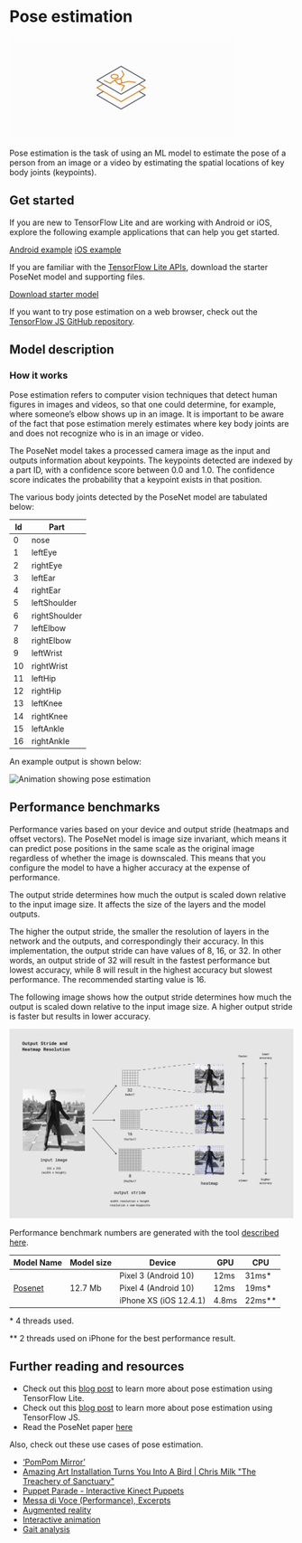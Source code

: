 # Pose estimation

<img src="../images/pose.png" class="attempt-right" />

Pose estimation is the task of using an ML model to estimate the pose of a
person from an image or a video by estimating the spatial locations of key body
joints (keypoints).

## Get started

If you are new to TensorFlow Lite and are working with Android or iOS, explore
the following example applications that can help you get started.

<a class="button button-primary" href="https://github.com/tensorflow/examples/tree/master/lite/examples/posenet/android">
Android example</a>
<a class="button button-primary" href="https://github.com/tensorflow/examples/tree/master/lite/examples/posenet/ios">
iOS example</a>

If you are familiar with the
[TensorFlow Lite APIs](https://www.tensorflow.org/api_docs/python/tf/lite),
download the starter PoseNet model and supporting files.

<a class="button button-primary" href="https://storage.googleapis.com/download.tensorflow.org/models/tflite/posenet_mobilenet_v1_100_257x257_multi_kpt_stripped.tflite">
Download starter model</a>

If you want to try pose estimation on a web browser, check out the
<a href="https://github.com/tensorflow/tfjs-models/tree/master/posenet">
TensorFlow JS GitHub repository</a>.

## Model description

### How it works

Pose estimation refers to computer vision techniques that detect human figures
in images and videos, so that one could determine, for example, where someone’s
elbow shows up in an image. It is important to be aware of the fact that pose
estimation merely estimates where key body joints are and does not recognize who
is in an image or video.

The PoseNet model takes a processed camera image as the input and outputs
information about keypoints. The keypoints detected are indexed by a part ID,
with a confidence score between 0.0 and 1.0. The confidence score indicates the
probability that a keypoint exists in that position.

The various body joints detected by the PoseNet model are tabulated below:

<table style="width: 30%;">
  <thead>
    <tr>
      <th>Id</th>
      <th>Part</th>
    </tr>
  </thead>
  <tbody>
    <tr>
      <td>0</td>
      <td>nose</td>
    </tr>
    <tr>
      <td>1</td>
      <td>leftEye</td>
    </tr>
    <tr>
      <td>2</td>
      <td>rightEye</td>
    </tr>
    <tr>
      <td>3</td>
      <td>leftEar</td>
    </tr>
    <tr>
      <td>4</td>
      <td>rightEar</td>
    </tr>
    <tr>
      <td>5</td>
      <td>leftShoulder</td>
    </tr>
    <tr>
      <td>6</td>
      <td>rightShoulder</td>
    </tr>
    <tr>
      <td>7</td>
      <td>leftElbow</td>
    </tr>
    <tr>
      <td>8</td>
      <td>rightElbow</td>
    </tr>
    <tr>
      <td>9</td>
      <td>leftWrist</td>
    </tr>
    <tr>
      <td>10</td>
      <td>rightWrist</td>
    </tr>
    <tr>
      <td>11</td>
      <td>leftHip</td>
    </tr>
    <tr>
      <td>12</td>
      <td>rightHip</td>
    </tr>
    <tr>
      <td>13</td>
      <td>leftKnee</td>
    </tr>
    <tr>
      <td>14</td>
      <td>rightKnee</td>
    </tr>
    <tr>
      <td>15</td>
      <td>leftAnkle</td>
    </tr>
    <tr>
      <td>16</td>
      <td>rightAnkle</td>
    </tr>
  </tbody>
</table>

An example output is shown below:

<img alt="Animation showing pose estimation" src="https://www.tensorflow.org/images/lite/models/pose_estimation.gif"/>

## Performance benchmarks

Performance varies based on your device and output stride (heatmaps and offset
vectors). The PoseNet model is image size invariant, which means it can predict
pose positions in the same scale as the original image regardless of whether the
image is downscaled. This means that you configure the model to have a higher
accuracy at the expense of performance.

The output stride determines how much the output is scaled down relative to the
input image size. It affects the size of the layers and the model outputs.

The higher the output stride, the smaller the resolution of layers in the
network and the outputs, and correspondingly their accuracy. In this
implementation, the output stride can have values of 8, 16, or 32. In other
words, an output stride of 32 will result in the fastest performance but lowest
accuracy, while 8 will result in the highest accuracy but slowest performance.
The recommended starting value is 16.

The following image shows how the output stride determines how much the output
is scaled down relative to the input image size. A higher output stride is
faster but results in lower accuracy.

<img alt="Output stride and heatmap resolution" src="../images/output_stride.png" >

Performance benchmark numbers are generated with the tool
[described here](https://www.tensorflow.org/lite/performance/benchmarks).

<table>
  <thead>
    <tr>
      <th>Model Name</th>
      <th>Model size </th>
      <th>Device </th>
      <th>GPU</th>
      <th>CPU</th>
    </tr>
  </thead>
  <tr>
    <td rowspan = 3>
      <a href="https://storage.googleapis.com/download.tensorflow.org/models/tflite/posenet_mobilenet_v1_100_257x257_multi_kpt_stripped.tflite">Posenet</a>
    </td>
    <td rowspan = 3>
      12.7 Mb
    </td>
    <td>Pixel 3 (Android 10) </td>
    <td>12ms</td>
    <td>31ms*</td>
  </tr>
   <tr>
     <td>Pixel 4 (Android 10) </td>
    <td>12ms</td>
    <td>19ms*</td>
  </tr>
   <tr>
     <td>iPhone XS (iOS 12.4.1) </td>
     <td>4.8ms</td>
    <td>22ms** </td>
  </tr>
</table>

\* 4 threads used.

\*\* 2 threads used on iPhone for the best performance result.

## Further reading and resources

*   Check out this
    [blog post](https://medium.com/tensorflow/track-human-poses-in-real-time-on-android-with-tensorflow-lite-e66d0f3e6f9e)
    to learn more about pose estimation using TensorFlow Lite.
*   Check out this
    [blog post](https://medium.com/tensorflow/real-time-human-pose-estimation-in-the-browser-with-tensorflow-js-7dd0bc881cd5)
    to learn more about pose estimation using TensorFlow JS.
*   Read the PoseNet paper
    [here](https://www.cv-foundation.org/openaccess/content_iccv_2015/papers/Kendall_PoseNet_A_Convolutional_ICCV_2015_paper.pdf)

Also, check out these use cases of pose estimation.

<ul>
  <li><a href="https://vimeo.com/128375543">‘PomPom Mirror’</a></li>
  <li><a href="https://youtu.be/I5__9hq-yas">Amazing Art Installation Turns You Into A Bird | Chris Milk "The Treachery of Sanctuary"</a></li>
  <li><a href="https://vimeo.com/34824490">Puppet Parade - Interactive Kinect Puppets</a></li>
  <li><a href="https://vimeo.com/2892576">Messa di Voce (Performance), Excerpts</a></li>
  <li><a href="https://www.instagram.com/p/BbkKLiegrTR/">Augmented reality</a></li>
  <li><a href="https://www.instagram.com/p/Bg1EgOihgyh/">Interactive animation</a></li>
  <li><a href="https://www.runnersneed.com/expert-advice/gear-guides/gait-analysis.html">Gait analysis</a></li>
</ul>
